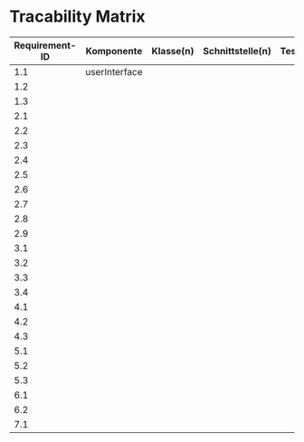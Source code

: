 # Tracability Matrix

| Requirement-ID | Komponente                         | Klasse(n)                                          | Schnittstelle(n)                                            | Testfall    |
|----------------|------------------------------------|----------------------------------------------------|-------------------------------------------------------------|----------------|
| 1.1            | userInterface
| 1.2            |
| 1.3            |
| 2.1            |
| 2.2            |
| 2.3            |
| 2.4            |
| 2.5            |
| 2.6            |
| 2.7            |
| 2.8            |
| 2.9            |
| 3.1            |
| 3.2            |
| 3.3            |
| 3.4            |
| 4.1            |
| 4.2            |
| 4.3            |
| 5.1            |
| 5.2            |
| 5.3            |
| 6.1            |
| 6.2            |
| 7.1            |

